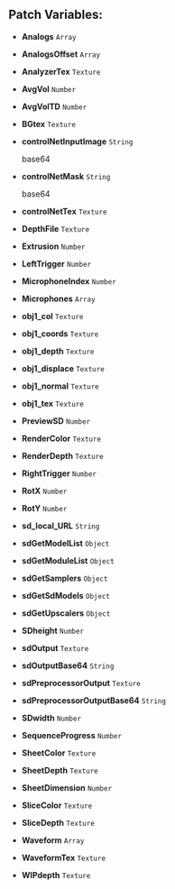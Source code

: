 ## Patch Variables:

* __Analogs__ ```Array```
* __AnalogsOffset__ ```Array```
* __AnalyzerTex__ ```Texture```
* __AvgVol__ ```Number```
* __AvgVolTD__ ```Number```
* __BGtex__ ```Texture```
* __controlNetInputImage__ ```String```

  base64

* __controlNetMask__ ```String```

  base64

* __controlNetTex__ ```Texture```
* __DepthFile__ ```Texture```
* __Extrusion__ ```Number```
* __LeftTrigger__ ```Number```
* __MicrophoneIndex__ ```Number```
* __Microphones__ ```Array```
* __obj1_col__ ```Texture```
* __obj1_coords__ ```Texture```
* __obj1_depth__ ```Texture```
* __obj1_displace__ ```Texture```
* __obj1_normal__ ```Texture```
* __obj1_tex__ ```Texture```
* __PreviewSD__ ```Number```
* __RenderColor__ ```Texture```
* __RenderDepth__ ```Texture```
* __RightTrigger__ ```Number```
* __RotX__ ```Number```
* __RotY__ ```Number```
* __sd_local_URL__ ```String```
* __sdGetModelList__ ```Object```
* __sdGetModuleList__ ```Object```
* __sdGetSamplers__ ```Object```
* __sdGetSdModels__ ```Object```
* __sdGetUpscalers__ ```Object```
* __SDheight__ ```Number```
* __sdOutput__ ```Texture```
* __sdOutputBase64__ ```String```
* __sdPreprocessorOutput__ ```Texture```
* __sdPreprocessorOutputBase64__ ```String```
* __SDwidth__ ```Number```
* __SequenceProgress__ ```Number```
* __SheetColor__ ```Texture```
* __SheetDepth__ ```Texture```
* __SheetDimension__ ```Number```
* __SliceColor__ ```Texture```
* __SliceDepth__ ```Texture```
* __Waveform__ ```Array```
* __WaveformTex__ ```Texture```
* __WIPdepth__ ```Texture```

